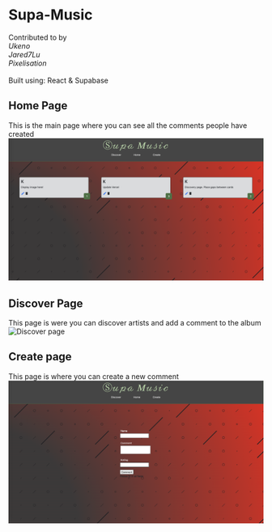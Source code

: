 # Supa-Music
Contributed to by 
<br />*Ukeno*
<br />*Jared7Lu*
<br />*Pixelisation*
<br /><br />
Built using:
React & Supabase
<br >

## Home Page
This is the main page where you can see all the comments people have created 
![home page](./public/Home-screen.png)

## Discover Page
This page is were you can discover artists and add a comment to the album
![Discover page](./public/Discover-page.png)

## Create page
This page is where you can create a new comment 
![Create page](./public/Create.png)
